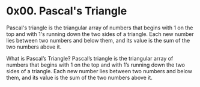 # 0x00. Pascal's Triangle

Pascal's triangle is the triangular array of numbers that begins with 1 on the top and with 1's running down the two sides of a triangle. Each new number lies between two numbers and below them, and its value is the sum of the two numbers above it.

What is Pascal’s Triangle? Pascal’s triangle is the triangular array of numbers that begins with 1 on the top and with 1’s running down the two sides of a triangle. Each new number lies between two numbers and below them, and its value is the sum of the two numbers above it.
